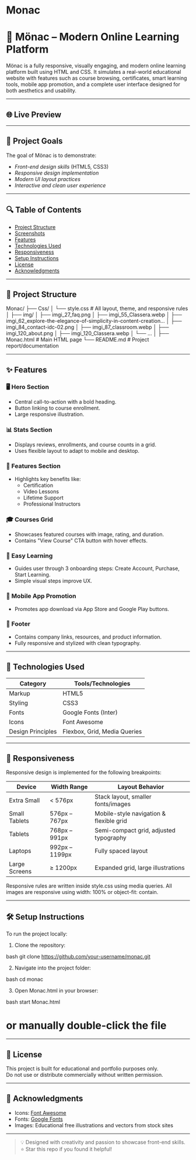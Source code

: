 # Monac
# 🧠 Mönac – Modern Online Learning Platform

Mönac is a fully responsive, visually engaging, and modern online learning platform built using HTML and CSS. It simulates a real-world educational website with features such as course browsing, certificates, smart learning tools, mobile app promotion, and a complete user interface designed for both aesthetics and usability.

---

## 🌐 Live Preview

<!-- Optionally host on GitHub Pages or Vercel -->
<!-- Example: https://yourusername.github.io/monac -->

---

## 🎯 Project Goals

The goal of Mönac is to demonstrate:

- *Front-end design skills* (HTML5, CSS3)
- *Responsive design implementation*
- *Modern UI layout practices*
- *Interactive and clean user experience*

---

## 🔍 Table of Contents

- [Project Structure](#📂-project-structure)
- [Screenshots](#📸-screenshots)
- [Features](#✨-features)
- [Technologies Used](#🧰-technologies-used)
- [Responsiveness](#📱-responsiveness)
- [Setup Instructions](#🛠-setup-instructions)
- [License](#📄-license)
- [Acknowledgments](#🙌-acknowledgments)

---

## 📂 Project Structure


Monac/
├── Css/
│   └── style.css               # All layout, theme, and responsive rules
│
├── img/
│   ├── imgi_27_faq.png
│   ├── imgi_55_Classera.webp
│   ├── imgi_62_explore-the-elegance-of-simplicity-in-content-creation...
│   ├── imgi_84_contact-idc-02.png
│   ├── imgi_87_classroom.webp
│   ├── imgi_120_about.png
│   ├── imgi_120_Classera.webp
│   └── ...
│
├── Monac.html                 # Main HTML page
└── README.md                  # Project report/documentation


---

## ✨ Features

### 🖥 Hero Section
- Central call-to-action with a bold heading.
- Button linking to course enrollment.
- Large responsive illustration.

### 📊 Stats Section
- Displays reviews, enrollments, and course counts in a grid.
- Uses flexible layout to adapt to mobile and desktop.

### 📘 Features Section
- Highlights key benefits like:
  - Certification
  - Video Lessons
  - Lifetime Support
  - Professional Instructors

### 🎓 Courses Grid
- Showcases featured courses with image, rating, and duration.
- Contains "View Course" CTA button with hover effects.

### 🧠 Easy Learning
- Guides user through 3 onboarding steps: Create Account, Purchase, Start Learning.
- Simple visual steps improve UX.

### 📱 Mobile App Promotion
- Promotes app download via App Store and Google Play buttons.

### 📩 Footer
- Contains company links, resources, and product information.
- Fully responsive and stylized with clean typography.

---

## 🧰 Technologies Used

| Category         | Tools/Technologies        |
|------------------|---------------------------|
| Markup           | HTML5                     |
| Styling          | CSS3                      |
| Fonts            | Google Fonts (Inter)      |
| Icons            | Font Awesome              |
| Design Principles| Flexbox, Grid, Media Queries |

---

## 📱 Responsiveness

Responsive design is implemented for the following breakpoints:

| Device         | Width Range     | Layout Behavior                          |
|----------------|------------------|------------------------------------------|
| Extra Small    | < 576px          | Stack layout, smaller fonts/images       |
| Small Tablets  | 576px – 767px    | Mobile-style navigation & flexible grid  |
| Tablets        | 768px – 991px    | Semi-compact grid, adjusted typography   |
| Laptops        | 992px – 1199px   | Fully spaced layout                      |
| Large Screens  | ≥ 1200px         | Expanded grid, large illustrations       |

Responsive rules are written inside style.css using media queries. All images are responsive using width: 100% or object-fit: contain.

---

## 🛠 Setup Instructions

To run the project locally:

1. Clone the repository:

bash
git clone https://github.com/your-username/monac.git


2. Navigate into the project folder:

bash
cd monac


3. Open Monac.html in your browser:

bash
start Monac.html
# or manually double-click the file


---

## 📄 License

This project is built for educational and portfolio purposes only.  
Do not use or distribute commercially without written permission.

---

## 🙌 Acknowledgments

- Icons: [Font Awesome](https://fontawesome.com/)
- Fonts: [Google Fonts](https://fonts.google.com/)
- Images: Educational free illustrations and vectors from stock sites

---

> 💡 Designed with creativity and passion to showcase front-end skills.  
> ⭐ Star this repo if you found it helpful!
